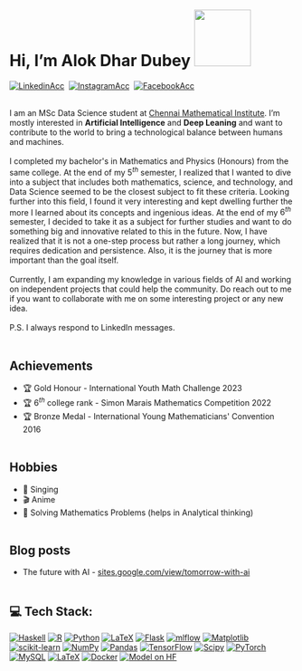 # Hi, I’m Alok Dhar Dubey <img src="https://i.pinimg.com/originals/42/d1/f0/42d1f0886e2706a7a50d4bac63de77b0.gif" alt="" width="100"><br>
<a href="https://www.linkedin.com/in/ialok00001/"><img src="https://img.shields.io/badge/LinkedIn-0077B5?style=for-the-badge&logo=linkedin&logoColor=white" alt="LinkedinAcc"/></a>&nbsp;
<a href="https://www.instagram.com/alok.genesis/"><img src="https://img.shields.io/badge/Instagram-E4405F?style=for-the-badge&logo=instagram&logoColor=white" alt="InstagramAcc"/></a>&nbsp;
<a href="https://www.facebook.com/ialok1920/"><img src="https://img.shields.io/badge/Facebook-1877F2?style=for-the-badge&logo=facebook&logoColor=white" alt="FacebookAcc"/></a>&nbsp;<br></br>

I am an MSc Data Science student at <a href="https://www.cmi.ac.in">Chennai Mathematical Institute</a>. I’m mostly interested in **Artificial Intelligence** and **Deep Leaning** and want to contribute to the world to bring a technological balance between humans and machines.<br><br>I completed my bachelor's in Mathematics and Physics (Honours) from the same college. At the end of my $5^{th}$ semester, I realized that I wanted to dive into a subject that includes both mathematics, science, and technology, and Data Science seemed to be the closest subject to fit these criteria. Looking further into this field, I found it very interesting and kept dwelling further the more I learned about its concepts and ingenious ideas. At the end of my $6^{th}$ semester, I decided to take it as a subject for further studies and want to do something big and innovative related to this in the future. Now, I have realized that it is not a one-step process but rather a long journey, which requires dedication and persistence. Also, it is the journey that is more important than the goal itself.<br><br>Currently, I am expanding my knowledge in various fields of AI and working on independent projects that could help the community. Do reach out to me if you want to collaborate with me on some interesting project or any new idea.<br></br> P.S. I always respond to LinkedIn messages.
<br></br>

## Achievements
- 🏆 Gold Honour - International Youth Math Challenge 2023
- 🏆 $6^{th}$ college rank - Simon Marais Mathematics Competition 2022
- 🏆 Bronze Medal - International Young Mathematicians' Convention 2016
<br></br>

## Hobbies
- 🎤 Singing
- 🎬 Anime
- 📐 Solving Mathematics Problems (helps in Analytical thinking)
<br></br>

## Blog posts
- The future with AI - [sites.google.com/view/tomorrow-with-ai](https://sites.google.com/view/tomorrow-with-ai/home)
<br></br>

## 💻 Tech Stack:
[![Haskell](https://img.shields.io/badge/Haskell-5e5086?style=for-the-badge&logo=haskell&logoColor=white)](https://www.haskell.org/) [![R](https://img.shields.io/badge/r-%23276DC3.svg?style=for-the-badge&logo=r&logoColor=white)](https://www.r-project.org/) [![Python](https://img.shields.io/badge/python-3670A0?style=for-the-badge&logo=python&logoColor=ffdd54)](https://www.python.org/) [![LaTeX](https://img.shields.io/badge/latex-%23008080.svg?style=for-the-badge&logo=latex&logoColor=white)](https://www.latex-project.org/#google_vignette) [![Flask](https://img.shields.io/badge/flask-%23000.svg?style=for-the-badge&logo=flask&logoColor=white)](https://flask.palletsprojects.com/en/3.0.x/) [![mlflow](https://img.shields.io/badge/mlflow-%23d9ead3.svg?style=for-the-badge&logo=numpy&logoColor=blue)](https://mlflow.org/) [![Matplotlib](https://img.shields.io/badge/Matplotlib-%23ffffff.svg?style=for-the-badge&logo=Matplotlib&logoColor=black)](https://matplotlib.org/) [![scikit-learn](https://img.shields.io/badge/scikit--learn-%23F7931E.svg?style=for-the-badge&logo=scikit-learn&logoColor=white)](https://scikit-learn.org/stable/) [![NumPy](https://img.shields.io/badge/numpy-%23013243.svg?style=for-the-badge&logo=numpy&logoColor=white)](https://numpy.org/) [![Pandas](https://img.shields.io/badge/pandas-%23150458.svg?style=for-the-badge&logo=pandas&logoColor=white)](https://pandas.pydata.org/) [![TensorFlow](https://img.shields.io/badge/TensorFlow-%23FF6F00.svg?style=for-the-badge&logo=TensorFlow&logoColor=white)](https://www.tensorflow.org/) [![Scipy](https://img.shields.io/badge/SciPy-%230C55A5.svg?style=for-the-badge&logo=scipy&logoColor=%white)](https://scipy.org/) [![PyTorch](https://img.shields.io/badge/PyTorch-%23EE4C2C.svg?style=for-the-badge&logo=PyTorch&logoColor=white)](https://pytorch.org/) [![MySQL](https://img.shields.io/badge/mysql-%2300000f.svg?style=for-the-badge&logo=mysql&logoColor=white)](https://www.mysql.com/) [![LaTeX](https://img.shields.io/badge/latex-%23008080.svg?style=for-the-badge&logo=latex&logoColor=white)](https://www.overleaf.com/) [![Docker](https://img.shields.io/badge/docker-%230db7ed.svg?style=for-the-badge&logo=docker&logoColor=white)](https://www.docker.com/) [![Model on HF](https://huggingface.co/datasets/huggingface/badges/resolve/main/model-on-hf-md-dark.svg)](https://huggingface.co/models)
<br></br>
